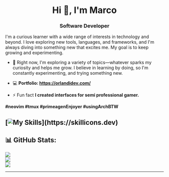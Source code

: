 <h1 align="center">Hi 👋, I'm Marco</h1>
<h3 align="center">Software Developer</h3>

I'm a curious learner with a wide range of interests in technology and beyond. I love exploring new tools, languages, and frameworks, and I'm always diving into something new that excites me. My goal is to keep growing and experimenting.

- 🔭 Right now, I'm exploring a variety of topics—whatever sparks my curiosity and helps me grow. I believe in learning by doing, so I'm constantly experimenting, and trying something new.

- 💻  **Portfolio: https://orlandidev.com/**

- ⚡ Fun fact **I created interfaces for semi professional gamer.**

**#neovim #tmux #primeagenEnjoyer #usingArchBTW**

<p align="left">

[![My Skills](https://skillicons.dev/icons?i=html,css,js,ts,vite,react,nodejs,express,go,figma,git,github,neovim,sass,tailwind,)](https://skillicons.dev)
---

## 📊 GitHub Stats:
![](https://github-readme-stats.vercel.app/api?username=EmmoCodes&theme=solarized-dark&hide_border=false&include_all_commits=true&count_private=true)<br/>
![](https://github-readme-streak-stats.herokuapp.com/?user=EmmoCodes&theme=solarized-dark&hide_border=false)<br/>
![](https://github-readme-stats.vercel.app/api/top-langs/?username=EmmoCodes&hide=html,css,scss&theme=solarized-dark&hide_border=false&include_all_commits=true&count_private=true&layout=donut)

---


